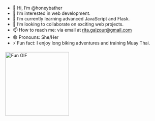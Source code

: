- 👋 Hi, I’m @honeybather
- 👀 I’m interested in web development.
- 🌱 I’m currently learning advanced JavaScript and Flask.
- 💞️ I’m looking to collaborate on exciting web projects.
- 📫 How to reach me: via email at rita.galzour@gmail.com
- 😄 Pronouns: She/Her
- ⚡ Fun fact: I enjoy long biking adventures and training Muay Thai.

<a href="https://www.linkedin.com/in/ritagalkov/" target="_blank">
  <img src="https://i.giphy.com/media/v1.Y2lkPTc5MGI3NjExdGJxYWl6ejVvNXhyOHBwdWhhdDkwOHlyamF0cjg2NDByemtzc3hvNiZlcD12MV9pbnRlcm5hbF9naWZfYnlfaWQmY3Q9cw/3o6gE51uXycrKW6D84/giphy.gif" alt="Fun GIF" width="200"/>
</a>
